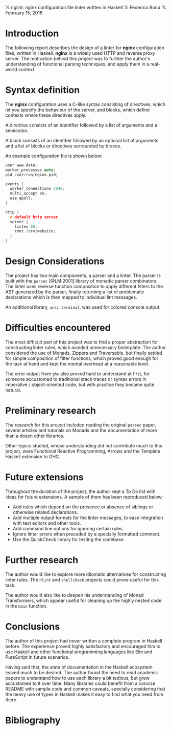 % nglint: nginx configuration file linter written in Haskell
% Federico Bond
% February 15, 2016

# Introduction

The following report describes the design of a linter for **nginx** configuration
files, written in Haskell. **nginx** is a widely used HTTP and reverse proxy
server. The motivation behind this project was to further the author's understanding
of functional parsing techniques, and apply them in a real-world context.

# Syntax definition

The **nginx** configuration uses a C-like syntax consisting of directives,
which let you specify the behaviour of the server, and blocks, which define
contexts where these directives apply.

A directive consists of an identifier followed by a list of arguments and a
semicolon.

A block consists of an identifier followed by an optional list of
arguments and a list of blocks or directives surrounded by braces.

An example configuration file is shown below:

```c
user www-data;
worker_processes auto;
pid /var/run/nginx.pid;

events {
  worker_connections 2048;
  multi_accept on;
  use epoll;
}

http {
  # default http server
  server {
    listen 80;
    root /srv/website;
  }
}
```

# Design Considerations

The project has two main components, a parser and a linter. The parser is
built with the `parsec` [@LM:2001] library of monadic parser combinators. The
linter uses reverse function composition to apply different filters to the AST
generated by the parser, finally returning a list of problematic declarations
which is then mapped to individual lint messages.

An additional library, `ansi-terminal`, was used for colored console output.

# Difficulties encountered

The most difficult part of this project  was to find a proper abstraction for
constructing linter rules, which avoided unnecessary boilerplate. The author
considered the use of Monads, Zippers and Traversable, but finally settled for
simple composition of filter functions, which proved good enough for the task
at hand and kept the mental overhead at a reasonable level.

The error output from `ghc` also proved hard to understand at first, for someone
accustomed to traditional stack traces or syntax errors in imperative /
object-oriented code, but with practice they became quite natural.

# Preliminary research

The research for this project included reading the original `parsec` paper,
several articles and tutorials on Monads and the documentation of more than
a dozen other libraries.

Other topics studied, whose understanding did not contribute much to this
project, were Functional Reactive Programming, Arrows and the Template Haskell
extension to GHC.

# Future extensions

Throughout the duration of the project, the author kept a To Do list with ideas
for future extensions. A sample of them has been reproduced below:

 * Add rules which depend on the presence or absence of siblings or otherwise
   related declarations.
 * Add multiple output formats for the linter messages, to ease integration
   with text editors and other tools.
 * Add command line options for ignoring certain rules.
 * Ignore linter errors when preceded by a specially formatted comment.
 * Use the QuickCheck library for testing the codebase.


# Further research

The author would like to explore more idiomatic alternatives for constructing
linter rules. The `hlint` and `shellcheck` projects could prove useful for this
task.

The author would also like to deepen his understanding of Monad Transformers,
which appear useful for cleaning up the highly nested code in the `main` function.


# Conclusions

The author of this project had never written a complete program in Haskell
before. The experience proved highly satisfactory and encouraged him to use
Haskell and other functional programming languages like Elm and PureScript
in future scenarios.

Having said that, the state of documentation in the Haskell ecosystem leaved
much to be desired. The author found the need to read academic papers to
understand how to use each library a bit tedious, but grew accustomed to it
over time. Many libraries could benefit from a concise README with sample
code and common caveats, specially considering that the heavy use of types in
Haskell makes it easy to find what you need from there.

# Bibliography

[^1]: A citation without locators [@LM:2001].
